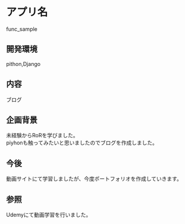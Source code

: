 # アプリ名 
func_sample

## 開発環境  
pithon,Django

## 内容  
ブログ

## 企画背景  
未経験からRoRを学びました。  
piyhonも触ってみたいと思いましたのでブログを作成しました。

## 今後
動画サイトにて学習しましたが、今度ポートフォリオを作成していきます。

## 参照  
Udemyにて動画学習を行いました。
